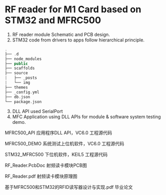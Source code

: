 # RF reader for M1 Card based on STM32 and MFRC500
1. RF reader module Schematic and PCB design.
2. STM32 code from drivers to apps follow hierarchical principle.
```cpp
.
├── .d
├── node_modules
├── public
├── scaffolds
├── source
|   ├── _posts
|   └── img
├── themes
├── _config.yml
├── db.json
└── package.json
```
3. DLL API used SerialPort
4. MFC Application using DLL APIs for module & software system testing demo. 


MFRC500_API
	应用程序DLL API，VC6.0 工程源代码

MFRC500_DEMO
	系统测试上位机软件，VC6.0 工程源代码

STM32_MFRC500
	下位机软件，KEIL5 工程源代码

RF_Reader.PcbDoc
	射频读卡模块PCB图

RF_Reader.pdf
	射频读卡模块原理图

基于MFRC500和STM32的RFID读写器设计与实现.pdf
	毕业论文
